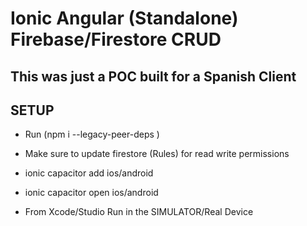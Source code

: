 # Ionic Angular (Standalone)  Firebase/Firestore CRUD 

## This was just a POC built for a Spanish Client
SETUP
-
-  Run (npm i --legacy-peer-deps )

-  Make sure to update firestore (Rules) for read write permissions
-  ionic capacitor add ios/android
-  ionic capacitor open ios/android
-  From Xcode/Studio Run in the SIMULATOR/Real Device
